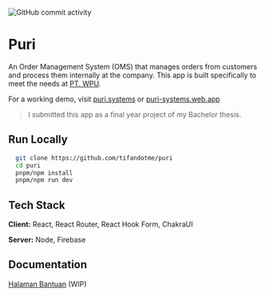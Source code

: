 ![GitHub commit activity](https://img.shields.io/github/commit-activity/m/tifandotme/puri)

# Puri

An Order Management System (OMS) that manages orders from customers and process them internally at the company. This app is built specifically to meet the needs at [PT. WPU](http://ptwpu.com).

For a working demo, visit [puri.systems](https://puri.systems) or [puri-systems.web.app](https://puri-systems.web.app)

> I submitted this app as a final year project of my Bachelor thesis.

## Run Locally

```bash
  git clone https://github.com/tifandotme/puri
  cd puri
  pnpm/npm install
  pnpm/npm run dev
```

## Tech Stack

**Client:** React, React Router, React Hook Form, ChakraUI

**Server:** Node, Firebase

## Documentation

[Halaman Bantuan](https://puri.systems/help) (WIP)
